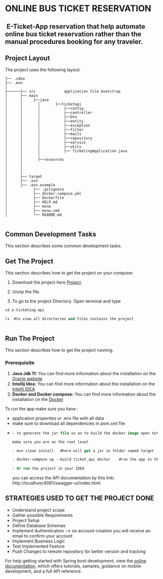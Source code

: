 # ONLINE BUS TICKET RESERVATION

##  E-Ticket-App reservation that help automate online bus ticket reservation rather than the manual procedures booking for any traveler.

## Project Layout

The project uses the following layout:
```
├── .idea                       
├── .mvn                          
│    
├──────├── src             application file bootstrap 
│      ├── main 
│      │     ├──java 
│      │       │       ├──ticketapi
│      │       │           ├──config
│      │       │           ├──controller
│      │       │           ├──Dto
│      │       │           ├──entity
│      │       │           ├──exception
│      │       │           ├──filter
│      │       │           ├──mails
│      │       │           ├──repository
│      │       │           ├──service
│      │       │           ├──utils
│      │       │           ├── TicketingApplication.java
│      │       │                
│      │       ├──resources
│      │                         
│      │                         
│      │                                     
│      ├── target              
│      ├── .evn                
│      ├── .env.example
│            ├── .gitignore
│            ├── docker-compose.yml
│            ├── Dockerfile
│            ├── HELP.md
│            ├── mvnw
│            ├── mvnw.cmd
│            └── README.md                  
                          

```

## Common Development Tasks

This section describes some common development tasks.

## Get The Project
This section describes how to get the project on your computer.
1. Download the project here [Project](https://github.com/Placideh/ticketing-api.git).
2. Unzip the file.

3. To go to the project Directory. Open terminal and type
 ```ps 
 cd e-ticketing-api 

 ls  #to view all directories and files contains the project 
  
```

## Run The Project
This section describes how to get the project running.

### Prerequisite
1. **Java Jdk 11:** You can find more information about the installation on the [Oracle website](https://www.oracle.com/java/technologies/downloads/)
2. **Intellij Idea:** You can find more information about the installation on the [Intellij IDEA](https://www.jetbrains.com/idea/) 
3. **Docker and Docker compose:** You can find more information about the installation on the [Docker](https://docs.docker.com/compose/install/)

To run the app make sure you have :
- application properties or .env file with all data
- make sure to download all dependencies in pom.xml file
-  ```ps
   - to generate the jar file so as to build the docker image open terminal
   
   make sure you are on the root level
   
   - mvn clean install   #here will get a jar in folder named target   
   
   - docker-compose up --build ticket_api doctor    #run the app in the container
    
   - Or run the project in your IDEA
    ```
    you can access the API documentation by this link: http://localhost:8081/swagger-ui/index.html 
## STRATEGIES USED TO GET THE PROJECT DONE
* Understand project scope
* Gather possible Requirements
* Project Setup
* Define Database Schemas 
* Implement Authentication --> on account creation you will receive an email to confirm your account
* Implement Business Logic
* Test Implemented Feature
* Push Changes to remote repository for better version and tracking

For help getting started with Spring boot development, view the 
[online documentation](https://spring.io/projects/spring-boot), which offers tutorials,
samples, guidance on mobile development, and a full API reference.
